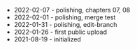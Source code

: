 
- 2022-02-07 - polishing, chapters 07, 08
- 2022-02-01 - polishing, merge test
- 2022-01-31 - polishing, edit-branch
- 2022-01-26 - first public upload
- 2021-08-19 - initialized
